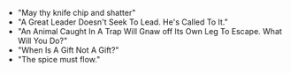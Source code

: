 - "May thy knife chip and shatter"
- "A Great Leader Doesn't Seek To Lead. He's Called To It."
- "An Animal Caught In A Trap Will Gnaw off Its Own Leg To Escape. What Will You Do?"
- "When Is A Gift Not A Gift?"
- "The spice must flow."